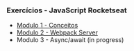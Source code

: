 ### Exercícios - JavaScript Rocketseat

- [Modulo 1 - Conceitos](https://github.com/guilhermeasena32/javascriptES6-rocketseat/tree/master/modulo%201 "Modulo 1")
- [Modulo 2 - Webpack Server](https://github.com/guilhermeasena32/javascriptES6-rocketseat/tree/master/modulo%202 "Modulo 2")
- Modulo 3 - Async/await (in progress)
